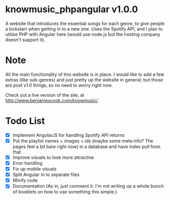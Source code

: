 # knowmusic_phpangular v1.0.0
A website that introduces the essential songs for each genre, to give people a kickstart when getting in to a new one. Uses the Spotify API, and I plan to utilise PHP with Angular here (would use node.js but the hosting company doesn't support it).

# Note
All the main functionality of this website is in place. I would like to add a few extras (like sub-genres) and just pretty up the website in general, but those are post v1.0 things, so no need to worry right now.

Check out a live version of the site, at http://www.benjamescook.com/knowmusic/

# Todo List
- [x] Implement AngularJS for handling Spotify API returns
- [x] Put the playlist names + images + ids (maybe some meta info? The pages feel a bit bare right now) in a database and have index pull from that
- [x] Improve visuals to look more attractive
- [x] Error handling
- [x] Fix up mobile visuals
- [x] Split Angular in to separate files
- [x] Minify code
- [x] Documentation (As in, just comment it. I'm not writing up a whole bunch of booklets on how to use something this simple.)
